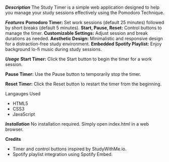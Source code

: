 ***Description***
The Study Timer is a simple web application designed to help you manage your study sessions effectively using the Pomodoro Technique.

***Features***
**Pomodoro Timer:** Set work sessions (default 25 minutes) followed by short breaks (default 5 minutes).
**Start, Pause, Reset:** Control buttons to manage the timer.
**Customizable Settings:** Adjust session and break durations as needed.
**Aesthetic Design:** Minimalistic and responsive design for a distraction-free study environment.
**Embedded Spotify Playlist:** Enjoy background lo-fi music during study sessions.


***Usage***
**Start Timer:**
Click the Start button to begin the timer for a work session.

**Pause Timer:**
Use the Pause button to temporarily stop the timer.

**Reset Timer:**
Click the Reset button to restart the timer from the beginning.

Langauges Used
* HTML5
* CSS3
* JavaScript

***Installation***
No installation required. Simply open index.html in a web browser.

**Credits**
* Timer and control buttons inspired by StudyWithMe.io.
* Spotify playlist integration using Spotify Embed.